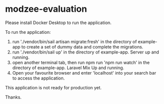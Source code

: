 # modzee-evaluation

Please install Docker Desktop to run the application.

To run the application:

1. run './vendor/bin/sail artisan migrate:fresh' in the directory of example-app to create a set of dummy data and complete the migrations.
2. run './vendor/bin/sail up' in the directory of example-app. Server up and running.
3. open another terminal tab, then run npm run 'npm run watch' in the directory of example-app. Laravel Mix Up and running.
4. Open your favourite browser and enter 'localhost' into your search bar to access the application.

This application is not ready for production yet.

Thanks.
